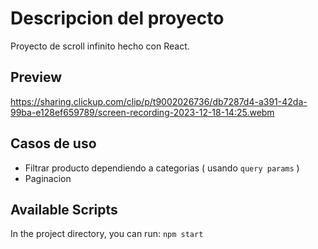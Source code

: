 # Descripcion del proyecto
Proyecto de scroll infinito hecho con React.

## Preview
https://sharing.clickup.com/clip/p/t9002026736/db7287d4-a391-42da-99ba-e128ef659789/screen-recording-2023-12-18-14:25.webm

## Casos de uso
- Filtrar producto dependiendo a categorias ( usando `query params` )
- Paginacion

## Available Scripts
In the project directory, you can run: `npm start`
